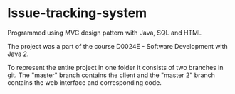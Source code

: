 # Issue-tracking-system
Programmed using MVC design pattern with Java, SQL and HTML

The project was a part of the course D0024E - Software Development with Java 2.

To represent the entire project in one folder it consists of two branches in git.
The "master" branch contains the client and the "master 2" branch contains the web interface and corresponding code.

